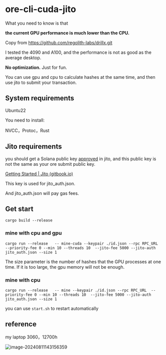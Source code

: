 # ore-cli-cuda-jito

What you need to know is that

**the current GPU performance is much lower than the CPU.**

Copy from https://github.com/regolith-labs/drillx.git

I tested the 4090 and A100, and the performance is not as good as the average desktop.

**No optimization.** Just for fun.

You can use gpu and cpu to calculate hashes at the same time, and then use jito to submit your transaction.

## System requirements

Ubuntu22

You need to install:

NVCC，Protoc，Rust

## Jito requirements

you should get a Solana public key [approved](https://jito-labs.gitbook.io/mev/searcher-services/shredstream#how-do-i-sign-up) in jito, and this public key is not the same as your ore submit public key.

[Getting Started | Jito (gitbook.io)](https://jito-labs.gitbook.io/mev/searcher-resources/getting-started)

This key is used for jito_auth.json.

And jito_auth.json will pay gas fees.

## Get start

```shell
cargo build --release
```

### mine with cpu and gpu

```shell
cargo run --release   -- mine-cuda --keypair ./id.json --rpc RPC_URL  --priority-fee 0 --min 10 --threads 10  --jito-fee 5000 --jito-auth jito_auth.json --size 1
```

The size parameter is the number of hashes that the GPU processes at one time. If it is too large, the gpu memory will not be enough.

### mine with cpu

```
cargo run --release   -- mine --keypair ./id.json --rpc RPC_URL  --priority-fee 0 --min 10 --threads 10  --jito-fee 5000 --jito-auth jito_auth.json --size 1
```

you can use `start.sh` to  restart automatically 

## reference

my laptop 3060，12700h

![image-20240811143156359](https://gitee.com/wujian2023/typora_images/raw/master/auto_upload/image-20240811143156359.png)



